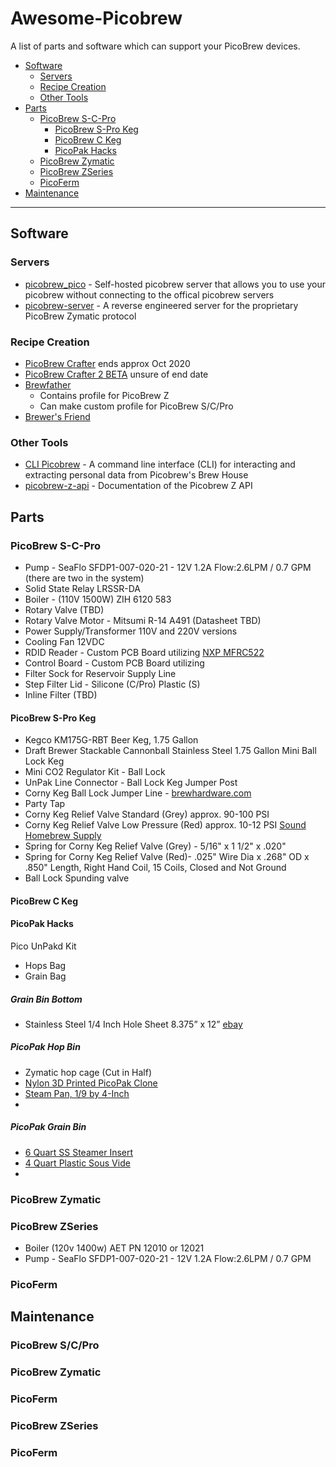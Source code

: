 # Awesome-Picobrew
A list of parts and software which can support your PicoBrew devices.

- [Software](#software)
  * [Servers](#servers)
  * [Recipe Creation](#recipe-creation)
  * [Other Tools](#other-tools)
- [Parts](#parts)
  * [PicoBrew S-C-Pro](#picobrew-s-c-pro)
    + [PicoBrew S-Pro Keg](#picobrew-s-pro-keg)
    + [PicoBrew C Keg](#picobrew-c-keg)
    + [PicoPak Hacks](#picopak-hacks)
  * [PicoBrew Zymatic](#picobrew-zymatic)
  * [PicoBrew ZSeries](#picobrew-zseries)
  * [PicoFerm](#picoferm)
- [Maintenance](#maintenance)

--------------------
## Software

### Servers
* [picobrew_pico](https://github.com/chiefwigms/picobrew_pico) - Self-hosted picobrew server that allows you to use your picobrew without connecting to the offical picobrew servers
* [picobrew-server](https://github.com/hotzenklotz/picobrew-server) - A reverse engineered server for the proprietary PicoBrew Zymatic protocol

### Recipe Creation
* [PicoBrew Crafter](https://picobrew.com/Craft.cshtml) ends approx Oct 2020
* [PicoBrew Crafter 2 BETA](https://www.brewcrafter.com/) unsure of end date
* [Brewfather](https://web.brewfather.app/)
  * Contains profile for PicoBrew Z
  * Can make custom profile for PicoBrew S/C/Pro
* [Brewer's Friend](https://www.brewersfriend.com/)

### Other Tools
* [CLI Picobrew](https://github.com/tmack8001/picobrew) - A command line interface (CLI) for interacting and extracting personal data from Picobrew's Brew House
* [picobrew-z-api](https://github.com/blucey/picobrew-z-api/blob/master/Picobrew%20Z%20API.md) - Documentation of the Picobrew Z API

## Parts

### PicoBrew S-C-Pro
- Pump - SeaFlo SFDP1-007-020-21 - 12V 1.2A Flow:2.6LPM / 0.7 GPM (there are two in the system)
- Solid State Relay LRSSR-DA
- Boiler - (110V 1500W) ZIH 6120 583
- Rotary Valve (TBD)
- Rotary Valve Motor - Mitsumi R-14 A491 (Datasheet TBD)
- Power Supply/Transformer 110V and 220V versions
- Cooling Fan 12VDC
- RDID Reader - Custom PCB Board utilizing [NXP MFRC522](https://www.nxp.com/docs/en/data-sheet/MFRC522.pdf)
- Control Board - Custom PCB Board utilizing
- Filter Sock for Reservoir Supply Line
- Step Filter Lid - Silicone (C/Pro) Plastic (S)
- Inline Filter (TBD)

#### PicoBrew S-Pro Keg
- Kegco KM175G-RBT Beer Keg, 1.75 Gallon
- Draft Brewer Stackable Cannonball Stainless Steel 1.75 Gallon Mini Ball Lock Keg
- Mini CO2 Regulator Kit - Ball Lock
- UnPak Line Connector - Ball Lock Keg Jumper Post
- Corny Keg Ball Lock Jumper Line - [brewhardware.com](https://www.brewhardware.com/product_p/blqddoublemale.htm)
- Party Tap
- Corny Keg Relief Valve Standard (Grey) approx. 90-100 PSI
- Corny Keg Relief Valve Low Pressure (Red) approx. 10-12 PSI [Sound Homebrew Supply](http://www.soundhomebrew.com/corny-keg-relief-valve-10-12-psi/)
- Spring for Corny Keg Relief Valve (Grey) - 5/16" x 1 1/2" x .020"
- Spring for Corny Keg Relief Valve (Red)- .025" Wire Dia x .268" OD x .850" Length, Right Hand Coil, 15 Coils, Closed and Not Ground
- Ball Lock Spunding valve

#### PicoBrew C Keg

#### PicoPak Hacks

Pico UnPakd Kit
- Hops Bag
- Grain Bag

##### Grain Bin Bottom
- Stainless Steel 1/4 Inch Hole Sheet 8.375” x 12” [ebay](https://www.ebay.com/itm/Perforated-304-Stainless-Steel-1-4-inch-hole-20-gauge-Price-per-10-square-inch/130754223088)

##### PicoPak Hop Bin
- Zymatic hop cage (Cut in Half)
- [Nylon 3D Printed PicoPak Clone](https://www.thingiverse.com/thing:3322714?fbclid)
- [Steam Pan, 1/9 by 4-Inch](https://amzn.to/3fyXonN)
-

##### PicoPak Grain Bin
- [6 Quart SS Steamer Insert](https://amzn.to/2YImaLp)
- [4 Quart Plastic Sous Vide](https://amzn.to/3e9L4Kx)
-

### PicoBrew Zymatic

### PicoBrew ZSeries
- Boiler (120v 1400w) AET PN 12010 or 12021
- Pump - SeaFlo SFDP1-007-020-21 - 12V 1.2A Flow:2.6LPM / 0.7 GPM

### PicoFerm

## Maintenance

### PicoBrew S/C/Pro

### PicoBrew Zymatic

### PicoFerm

### PicoBrew ZSeries

### PicoFerm
